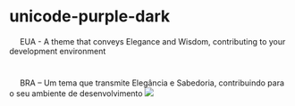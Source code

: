 # unicode-purple-dark
<img src="https://static.mundoeducacao.uol.com.br/mundoeducacao/2022/05/bandeira-estados-unidos.jpg" style="height: 15px; width: 15px;"/> EUA - A theme that conveys Elegance and Wisdom, contributing to your development environment
#
<img src="https://static.todamateria.com.br/upload/ba/nd/bandeira-do-brasil-og.jpg" style="height: 15px; width: 15px;"/> BRA – Um tema que transmite Elegância e Sabedoria, contribuindo para o seu ambiente de desenvolvimento
<img src="https://i.imgur.com/PYkB9v3.png"  />
